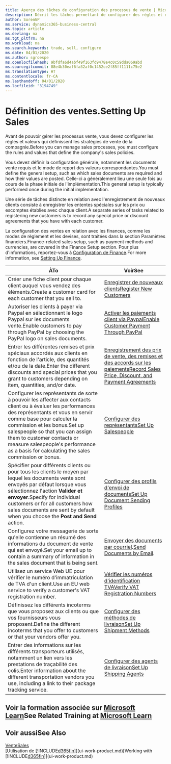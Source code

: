 ```yaml
---
title: Aperçu des tâches de configuration des processus de vente | Microsoft Docs
description: Décrit les tâches permettant de configurer des règles et des valeurs pour définir vos stratégies et vos processus de vente.
author: SorenGP
ms.service: dynamics365-business-central
ms.topic: article
ms.devlang: na
ms.tgt_pltfrm: na
ms.workload: na
ms.search.keywords: trade, sell, configure
ms.date: 04/01/2020
ms.author: sgroespe
ms.openlocfilehash: 9bfdfa6d4abf49f163fd9478e4c0c59dda069abd
ms.sourcegitcommit: 88e4b30eaf6fa32af0c1452ce2f85ff1111c75e2
ms.translationtype: HT
ms.contentlocale: fr-CA
ms.lasthandoff: 04/01/2020
ms.locfileid: "3194749"
---
```

# <a name="setting-up-sales"></a><span data-ttu-id="40f03-103">Définition des ventes.</span><span class="sxs-lookup"><span data-stu-id="40f03-103">Setting Up Sales</span></span>
<span data-ttu-id="40f03-104">Avant de pouvoir gérer les processus vente, vous devez configurer les règles et valeurs qui définissent les stratégies de vente de la compagnie.</span><span class="sxs-lookup"><span data-stu-id="40f03-104">Before you can manage sales processes, you must configure the rules and values that define the company's sales policies.</span></span>

<span data-ttu-id="40f03-105">Vous devez définir la configuration générale, notamment les documents vente requis et le mode de report des valeurs correspondantes.</span><span class="sxs-lookup"><span data-stu-id="40f03-105">You must define the general setup, such as which sales documents are required and how their values are posted.</span></span> <span data-ttu-id="40f03-106">Celle-ci a généralement lieu une seule fois au cours de la phase initiale de l'implémentation.</span><span class="sxs-lookup"><span data-stu-id="40f03-106">This general setup is typically performed once during the initial implementation.</span></span>

<span data-ttu-id="40f03-107">Une série de tâches distincte en relation avec l'enregistrement de nouveaux clients consiste à enregistrer les ententes spéciales sur les prix ou escomptes établies avec chaque client.</span><span class="sxs-lookup"><span data-stu-id="40f03-107">A separate series of tasks related to registering new customers is to record any special price or discount agreements that you have with each customer.</span></span>

<span data-ttu-id="40f03-108">La configuration des ventes en relation avec les finances, comme les modes de règlement et les devises, sont traitées dans la section Paramètres financiers.</span><span class="sxs-lookup"><span data-stu-id="40f03-108">Finance-related sales setup, such as payment methods and currencies, are covered in the Finance Setup section.</span></span> <span data-ttu-id="40f03-109">Pour plus d'informations, reportez-vous à [Configuration de Finance](finance-setup-finance.md).</span><span class="sxs-lookup"><span data-stu-id="40f03-109">For more information, see [Setting Up Finance](finance-setup-finance.md).</span></span>

| <span data-ttu-id="40f03-110">À</span><span class="sxs-lookup"><span data-stu-id="40f03-110">To</span></span> | <span data-ttu-id="40f03-111">Voir</span><span class="sxs-lookup"><span data-stu-id="40f03-111">See</span></span> |
| --- | --- |
| <span data-ttu-id="40f03-112">Créer une fiche client pour chaque client auquel vous vendez des éléments.</span><span class="sxs-lookup"><span data-stu-id="40f03-112">Create a customer card for each customer that you sell to.</span></span> |[<span data-ttu-id="40f03-113">Enregistrer de nouveaux clients</span><span class="sxs-lookup"><span data-stu-id="40f03-113">Register New Customers</span></span>](sales-how-register-new-customers.md) |
| <span data-ttu-id="40f03-114">Autoriser les clients à payer via Paypal en sélectionnant le logo Paypal sur les documents vente.</span><span class="sxs-lookup"><span data-stu-id="40f03-114">Enable customers to pay through PayPal by choosing the PayPal logo on sales documents.</span></span> |[<span data-ttu-id="40f03-115">Activer les paiements client via Paypal</span><span class="sxs-lookup"><span data-stu-id="40f03-115">Enable Customer Payment Through PayPal</span></span>](sales-how-enable-payment-service-extensions.md) |
| <span data-ttu-id="40f03-116">Entrer les différentes remises et prix spéciaux accordés aux clients en fonction de l'article, des quantités et/ou de la date.</span><span class="sxs-lookup"><span data-stu-id="40f03-116">Enter the different discounts and special prices that you grant to customers depending on item, quantities, and/or date.</span></span> |[<span data-ttu-id="40f03-117">Enregistrement des prix de vente, des remises et des accords sur les paiements</span><span class="sxs-lookup"><span data-stu-id="40f03-117">Record Sales Price, Discount, and Payment Agreements</span></span>](sales-how-record-sales-price-discount-payment-agreements.md) |
| <span data-ttu-id="40f03-118">Configurer les représentants de sorte à pouvoir les affecter aux contacts client ou à évaluer les performances des représentants et vous en servir comme base pour calculer la commission et les bonus.</span><span class="sxs-lookup"><span data-stu-id="40f03-118">Set up salespeople so that you can assign them to customer contacts or measure salespeople's performance as a basis for calculating the sales commission or bonus.</span></span> |[<span data-ttu-id="40f03-119">Configurer des représentants</span><span class="sxs-lookup"><span data-stu-id="40f03-119">Set Up Salespeople</span></span>](sales-how-setup-salespeople.md) |
| <span data-ttu-id="40f03-120">Spécifier pour différents clients ou pour tous les clients le moyen par lequel les documents vente sont envoyés par défaut lorsque vous sélectionnez l'action **Valider et envoyer**.</span><span class="sxs-lookup"><span data-stu-id="40f03-120">Specify for individual customers or for all customers how sales documents are sent by default when you choose the **Post and Send** action.</span></span> |[<span data-ttu-id="40f03-121">Configurer des profils d'envoi de documents</span><span class="sxs-lookup"><span data-stu-id="40f03-121">Set Up Document Sending Profiles</span></span>](sales-how-setup-document-send-profiles.md) |
| <span data-ttu-id="40f03-122">Configurez votre messagerie de sorte qu'elle contienne un résumé des informations du document de vente qui est envoyé.</span><span class="sxs-lookup"><span data-stu-id="40f03-122">Set your email up to contain a summary of information in the sales document that is being sent.</span></span> |<span data-ttu-id="40f03-123">[Envoyer des documents par courriel](ui-how-send-documents-email.md).</span><span class="sxs-lookup"><span data-stu-id="40f03-123">[Send Documents by Email](ui-how-send-documents-email.md).</span></span> |
|<span data-ttu-id="40f03-124">Utilisez un service Web UE pour vérifier le numéro d'immatriculation de TVA d'un client.</span><span class="sxs-lookup"><span data-stu-id="40f03-124">Use an EU web service to verify a customer's VAT registration number.</span></span>|[<span data-ttu-id="40f03-125">Vérifier les numéros d'identification TVA</span><span class="sxs-lookup"><span data-stu-id="40f03-125">Verify VAT Registration Numbers</span></span>](finance-setup-vat.md)|
|<span data-ttu-id="40f03-126">Définissez les différents incoterms que vous proposez aux clients ou que vos fournisseurs vous proposent.</span><span class="sxs-lookup"><span data-stu-id="40f03-126">Define the different incoterms that you offer to customers or that your vendors offer you.</span></span>|[<span data-ttu-id="40f03-127">Configurer des méthodes de livraison</span><span class="sxs-lookup"><span data-stu-id="40f03-127">Set Up Shipment Methods</span></span>](sales-how-set-up-shipment-methods.md)|
|<span data-ttu-id="40f03-128">Entrer des informations sur les différents transporteurs utilisés, notamment un lien vers les prestations de traçabilité des colis.</span><span class="sxs-lookup"><span data-stu-id="40f03-128">Enter information about the different transportation vendors you use, including a link to their package tracking service.</span></span>|[<span data-ttu-id="40f03-129">Configurer des agents de livraison</span><span class="sxs-lookup"><span data-stu-id="40f03-129">Set Up Shipping Agents</span></span>](sales-how-to-set-up-shipping-agents.md)|

## <a name="see-related-training-at-microsoft-learn"></a><span data-ttu-id="40f03-130">Voir la formation associée sur [Microsoft Learn](/learn/paths/trade-get-started-dynamics-365-business-central/)</span><span class="sxs-lookup"><span data-stu-id="40f03-130">See Related Training at [Microsoft Learn](/learn/paths/trade-get-started-dynamics-365-business-central/)</span></span>

## <a name="see-also"></a><span data-ttu-id="40f03-131">Voir aussi</span><span class="sxs-lookup"><span data-stu-id="40f03-131">See Also</span></span>
[<span data-ttu-id="40f03-132">Vente</span><span class="sxs-lookup"><span data-stu-id="40f03-132">Sales</span></span>](sales-manage-sales.md)  
<span data-ttu-id="40f03-133">[Utilisation de [!INCLUDE[d365fin](includes/d365fin_md.md)]](ui-work-product.md)</span><span class="sxs-lookup"><span data-stu-id="40f03-133">[Working with [!INCLUDE[d365fin](includes/d365fin_md.md)]](ui-work-product.md)</span></span>
